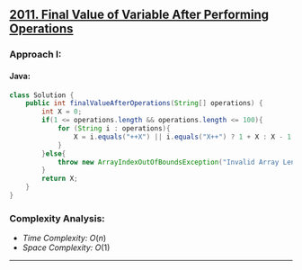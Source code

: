 ## [2011. Final Value of Variable After Performing Operations](https://leetcode.com/problems/final-value-of-variable-after-performing-operations/)

### Approach I:

#### Java:
```java
class Solution {
    public int finalValueAfterOperations(String[] operations) {
        int X = 0;
        if(1 <= operations.length && operations.length <= 100){
            for (String i : operations){
                X = i.equals("++X") || i.equals("X++") ? 1 + X : X - 1;
            }
        }else{
            throw new ArrayIndexOutOfBoundsException("Invalid Array Length, should be less than 100");
        }
        return X;
    }
}
```

[//]: # (#### Go:)

[//]: # (```go)

[//]: # (func solution&#40;&#41; {)

[//]: # ()
[//]: # (})

[//]: # (```)

### Complexity Analysis:

- *Time Complexity:* $O(n)$
- *Space Complexity:* $O(1)$


---


